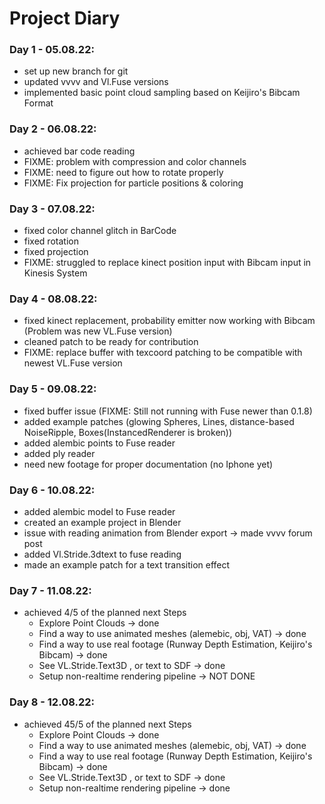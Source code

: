 # Project Diary


### Day 1 - 05.08.22: 
* set up new branch for git
* updated vvvv and Vl.Fuse versions
* implemented basic point cloud sampling based on Keijiro's Bibcam Format

### Day 2 - 06.08.22: 
* achieved bar code reading
* FIXME: problem with compression and color channels
* FIXME: need to figure out how to rotate properly
* FIXME: Fix projection for particle positions & coloring

### Day 3 - 07.08.22: 
* fixed color channel glitch in BarCode
* fixed rotation
* fixed projection
* FIXME: struggled to replace kinect position input with Bibcam input in Kinesis System

### Day 4 - 08.08.22: 
* fixed kinect replacement, probability emitter now working with Bibcam (Problem was new VL.Fuse version)
* cleaned patch to be ready for contribution
* FIXME: replace buffer with texcoord patching to be compatible with newest VL.Fuse version

### Day 5 - 09.08.22: 
* fixed buffer issue (FIXME: Still not running with Fuse newer than 0.1.8)
* added example patches (glowing Spheres, Lines, distance-based NoiseRipple, Boxes(InstancedRenderer is broken))
* added alembic points to Fuse reader
* added ply reader
* need new footage for proper documentation (no Iphone yet)

### Day 6 - 10.08.22: 
* added alembic model to Fuse reader
* created an example project in Blender
* issue with reading animation from Blender export -> made vvvv forum post
* added Vl.Stride.3dtext to fuse reading
* made an example patch for a text transition effect

### Day 7 - 11.08.22: 
* achieved 4/5 of the planned next Steps
    * Explore Point Clouds -> done
    * Find a way to use animated meshes (alemebic, obj, VAT) -> done
    * Find a way to use real footage (Runway Depth Estimation, Keijiro's Bibcam) -> done
    * See VL.Stride.Text3D , or text to SDF -> done
    * Setup non-realtime rendering pipeline -> NOT DONE

### Day 8 - 12.08.22: 
* achieved 45/5 of the planned next Steps
    * Explore Point Clouds -> done
    * Find a way to use animated meshes (alemebic, obj, VAT) -> done
    * Find a way to use real footage (Runway Depth Estimation, Keijiro's Bibcam) -> done
    * See VL.Stride.Text3D , or text to SDF -> done
    * Setup non-realtime rendering pipeline -> done
